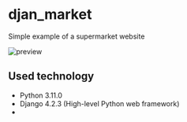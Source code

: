 # djan_market

Simple example of a supermarket website

![preview](djan_market.gif)

## Used technology
* Python 3.11.0
* Django 4.2.3 (High-level Python web framework)
* 
